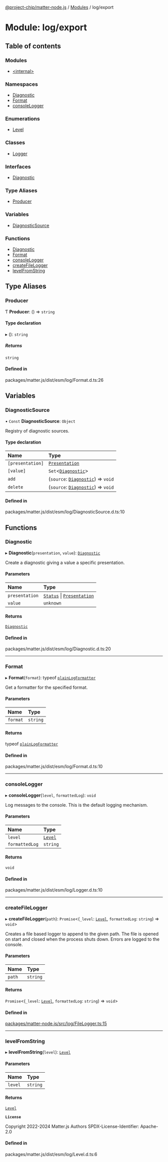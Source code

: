 [@project-chip/matter-node.js](../README.md) / [Modules](../modules.md) / log/export

# Module: log/export

## Table of contents

### Modules

- [\<internal\>](log_export._internal_.md)

### Namespaces

- [Diagnostic](log_export.Diagnostic.md)
- [Format](log_export.Format.md)
- [consoleLogger](log_export.consoleLogger.md)

### Enumerations

- [Level](../enums/log_export.Level.md)

### Classes

- [Logger](../classes/log_export.Logger.md)

### Interfaces

- [Diagnostic](../interfaces/log_export.Diagnostic-1.md)

### Type Aliases

- [Producer](log_export.md#producer)

### Variables

- [DiagnosticSource](log_export.md#diagnosticsource)

### Functions

- [Diagnostic](log_export.md#diagnostic)
- [Format](log_export.md#format)
- [consoleLogger](log_export.md#consolelogger)
- [createFileLogger](log_export.md#createfilelogger)
- [levelFromString](log_export.md#levelfromstring)

## Type Aliases

### Producer

Ƭ **Producer**: () => `string`

#### Type declaration

▸ (): `string`

##### Returns

`string`

#### Defined in

packages/matter.js/dist/esm/log/Format.d.ts:26

## Variables

### DiagnosticSource

• `Const` **DiagnosticSource**: `Object`

Registry of diagnostic sources.

#### Type declaration

| Name | Type |
| :------ | :------ |
| `[presentation]` | [`Presentation`](../enums/log_export.Diagnostic.Presentation.md) |
| `[value]` | `Set`\<[`Diagnostic`](../interfaces/log_export.Diagnostic-1.md)\> |
| `add` | (`source`: [`Diagnostic`](../interfaces/log_export.Diagnostic-1.md)) => `void` |
| `delete` | (`source`: [`Diagnostic`](../interfaces/log_export.Diagnostic-1.md)) => `void` |

#### Defined in

packages/matter.js/dist/esm/log/DiagnosticSource.d.ts:10

## Functions

### Diagnostic

▸ **Diagnostic**(`presentation`, `value`): [`Diagnostic`](../interfaces/log_export.Diagnostic-1.md)

Create a diagnostic giving a value a specific presentation.

#### Parameters

| Name | Type |
| :------ | :------ |
| `presentation` | [`Status`](../enums/exports_common.Lifecycle.Status.md) \| [`Presentation`](../enums/log_export.Diagnostic.Presentation.md) |
| `value` | `unknown` |

#### Returns

[`Diagnostic`](../interfaces/log_export.Diagnostic-1.md)

#### Defined in

packages/matter.js/dist/esm/log/Diagnostic.d.ts:20

___

### Format

▸ **Format**(`format`): typeof [`plainLogFormatter`](log_export._internal_.md#plainlogformatter)

Get a formatter for the specified format.

#### Parameters

| Name | Type |
| :------ | :------ |
| `format` | `string` |

#### Returns

typeof [`plainLogFormatter`](log_export._internal_.md#plainlogformatter)

#### Defined in

packages/matter.js/dist/esm/log/Format.d.ts:10

___

### consoleLogger

▸ **consoleLogger**(`level`, `formattedLog`): `void`

Log messages to the console.  This is the default logging mechanism.

#### Parameters

| Name | Type |
| :------ | :------ |
| `level` | [`Level`](../enums/log_export.Level.md) |
| `formattedLog` | `string` |

#### Returns

`void`

#### Defined in

packages/matter.js/dist/esm/log/Logger.d.ts:10

___

### createFileLogger

▸ **createFileLogger**(`path`): `Promise`\<(`_level`: [`Level`](../enums/log_export.Level.md), `formattedLog`: `string`) => `void`\>

Creates a file based logger to append to the given path.
The file is opened on start and closed when the process shuts down.
Errors are logged to the console.

#### Parameters

| Name | Type |
| :------ | :------ |
| `path` | `string` |

#### Returns

`Promise`\<(`_level`: [`Level`](../enums/log_export.Level.md), `formattedLog`: `string`) => `void`\>

#### Defined in

[packages/matter-node.js/src/log/FileLogger.ts:15](https://github.com/project-chip/matter.js/blob/5f71eedebdb9fa54338bde320c311bb359b7455d/packages/matter-node.js/src/log/FileLogger.ts#L15)

___

### levelFromString

▸ **levelFromString**(`level`): [`Level`](../enums/log_export.Level.md)

#### Parameters

| Name | Type |
| :------ | :------ |
| `level` | `string` |

#### Returns

[`Level`](../enums/log_export.Level.md)

**`License`**

Copyright 2022-2024 Matter.js Authors
SPDX-License-Identifier: Apache-2.0

#### Defined in

packages/matter.js/dist/esm/log/Level.d.ts:6
